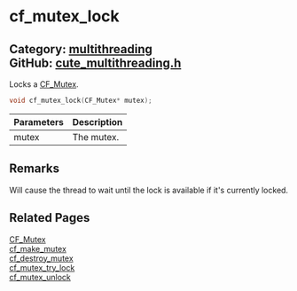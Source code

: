 [//]: # (This file is automatically generated by Cute Framework's docs parser.)
[//]: # (Do not edit this file by hand!)
[//]: # (See: https://github.com/RandyGaul/cute_framework/blob/master/samples/docs_parser.cpp)
[](../header.md ':include')

# cf_mutex_lock

Category: [multithreading](/api_reference?id=multithreading)  
GitHub: [cute_multithreading.h](https://github.com/RandyGaul/cute_framework/blob/master/include/cute_multithreading.h)  
---

Locks a [CF_Mutex](/multithreading/cf_mutex.md).

```cpp
void cf_mutex_lock(CF_Mutex* mutex);
```

Parameters | Description
--- | ---
mutex | The mutex.

## Remarks

Will cause the thread to wait until the lock is available if it's currently locked.

## Related Pages

[CF_Mutex](/multithreading/cf_mutex.md)  
[cf_make_mutex](/multithreading/cf_make_mutex.md)  
[cf_destroy_mutex](/multithreading/cf_destroy_mutex.md)  
[cf_mutex_try_lock](/multithreading/cf_mutex_try_lock.md)  
[cf_mutex_unlock](/multithreading/cf_mutex_unlock.md)  

